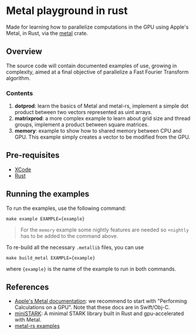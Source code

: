 # Metal playground in rust
Made for learning how to parallelize computations in the GPU using Apple's Metal, in Rust, via the [metal](https://crates.io/crates/metal) crate.

## Overview
The source code will contain documented examples of use, growing in complexity, aimed at a final objective of parallelize a Fast Fourier Transform algorithm.

### Contents
1. **dotprod**: learn the basics of Metal and metal-rs, implement a simple dot product between two vectors represented as uint arrays.
2. **matrixprod**: a more complex example to learn about grid size and thread groups, implement a product between square matrices.
3. **memory**: example to show how to shared memory between CPU and GPU. This example simply creates a vector to be modified from the GPU.

## Pre-requisites

- [XCode](https://www.freecodecamp.org/news/how-to-download-and-install-xcode/)
- [Rust](https://www.rust-lang.org/es/tools/install)

## Running the examples

To run the examples, use the following command: 

`make example EXAMPLE={example}`

> For the `memory` example some nightly features are needed so `+nightly` has to be added to the command above.

To re-build all the necessary `.metallib` files, you can use 

`make build_metal EXAMPLE={example}`

where `{example}` is the name of the example to run in both commands.

## References
- [Apple's Metal documentation](https://developer.apple.com/documentation/metal): we recommend to start with "Performing Calculations on a GPU". Note that these docs are in Swift/Obj-C.
- [miniSTARK](https://github.com/andrewmilson/ministark): A minimal STARK library built in Rust and gpu-accelerated with Metal.
- [metal-rs examples](https://github.com/gfx-rs/metal-rs)
